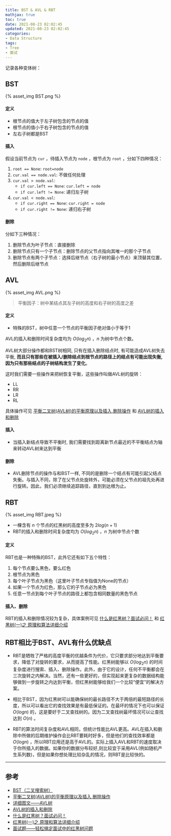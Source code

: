 ```yaml
---
title: BST & AVL & RBT
mathjax: true
toc: true
date: 2021-08-23 02:02:45
updated: 2021-08-23 02:02:45
categories: 
- Data Structure
tags:
- Tree
- 面试
---
```

记录各种变体树：

<!--more-->

## BST

{% asset_img BST.png %}

#### 定义
- 根节点的值大于左子树包含的节点的值
- 根节点的值小于右子树包含的节点的值
- 左右子树都是BST

#### 插入
假设当前节点为 `cur` ，待插入节点为 `node` ，根节点为 `root` ，分如下四种情况：

1. `root == None`: `root=node`
2. `cur.val == node.val`: 不做任何处理
3. `cur.val > node.val`:
    - `if cur.left == None`: `cur.left = node`
    - `if cur.left != None`: 递归左子树
4. `cur.val < node.val`:
    - `if cur.right == None`: `cur.right = node`
    - `if cur.right != None`: 递归右子树

#### 删除

分如下三种情况：

1. 删除节点为叶子节点：直接删除
2. 删除节点只有一个子节点：删除节点的父节点指向其唯一的那个子节点
3. 删除节点有两个子节点：选择后继节点（右子树的最小节点）来顶替其位置，然后删除后继节点

## AVL

{% asset_img AVL.png %}

> 平衡因子：树中某结点其左子树的高度和右子树的高度之差

#### 定义
- 特殊的BST，树中任意一个节点的平衡因子绝对值小于等于1

AVL的插入和删除时间复杂度均为 $O(log_2 n)$ ，$n$ 为树中节点个数。

AVL树大部分操作都和BST树相同, 只有在插入删除结点时, 有可能造成AVL树失去平衡, **而且只有那些在被插入/删除结点到根节点的路径上的结点有可能出现失衡, 因为只有那些结点的子树结构发生了变化**。

这时我们需要一些操作来把树恢复平衡，这些操作叫做AVL树的旋转：
- LL
- RR
- LR
- RL

具体操作可见 [平衡二叉树(AVL树)的平衡原理以及插入,删除操作](https://blog.csdn.net/weixin_36888577/article/details/87211314?utm_medium=distribute.pc_relevant.none-task-blog-2~default~BlogCommendFromMachineLearnPai2~default-1.base&depth_1-utm_source=distribute.pc_relevant.none-task-blog-2~default~BlogCommendFromMachineLearnPai2~default-1.base) 和 [AVL树的插入和删除](https://www.cnblogs.com/magic-sea/p/11992833.html)

#### 插入
- 当插入新结点导致不平衡时, 我们需要找到距离新节点最近的不平衡结点为轴来转动AVL树来达到平衡

#### 删除
- AVL删除节点的操作与和BST一样, 不同的是删除一个结点有可能引起父结点失衡。与插入不同，除了在父节点处旋转外，可能必须在父节点的祖先处再进行旋转。因此，我们必须继续追踪路径，直到到达根为止。

## RBT

{% asset_img RBT.jpeg %}

- 一棵含有 $n$ 个节点的红黑树的高度至多为 $2log(n+1)$
- RBT的插入和删除时间复杂度均为 $O(log_2 n)$ ，$n$ 为树中节点个数

#### 定义
RBT也是一种特殊的BST，此外它还有如下五个特性：
1. 每个节点要么黑色，要么红色
2. 根节点为黑色
3. 每个叶子节点为黑色（这里叶子节点专指值为None的节点）
4. 如果一个节点为红色，那么它的子节点必为黑色
5. 任意一节点到每个叶子节点的路径上都包含相同数量的黑色节点

#### 插入、删除
RBT的插入和删除情况较为复杂，具体案例可见 [什么是红黑树？面试必问！](http://www.360doc.com/content/19/0311/07/25472797_820646156.shtml) 和 [红黑树(一)之 原理和算法详细介绍](https://www.cnblogs.com/skywang12345/p/3245399.html)

## RBT相比于BST、AVL有什么优缺点

- RBT是牺牲了严格的高度平衡的优越条件为代价，它只要求部分地达到平衡要求，降低了对旋转的要求，从而提高了性能。红黑树能够以 $O(log_2 n)$ 的时间复杂度进行搜索、插入、删除操作。此外，由于它的设计，任何不平衡都会在三次旋转之内解决。当然，还有一些更好的，但实现起来更复杂的数据结构能够做到一步旋转之内达到平衡，但红黑树能够给我们一个比较“便宜”的解决方案。

- 相比于BST，因为红黑树可以能确保树的最长路径不大于两倍的最短路径的长度，所以可以看出它的查找效果是有最低保证的。在最坏的情况下也可以保证 $O(logn)$ 的，这是要好于二叉查找树的。因为二叉查找树最坏情况可以让查找达到 $O(n)$ 。

- RBT的算法时间复杂度和AVL相同，但统计性能比AVL更高。AVL在插入和删除中所做的后期维护操作会比RBT要耗时好多，但是他们的查找效率都是 $O(logn)$ ，所以RBT应用还是高于AVL的。实际上插入AVL和RBT的速度取决于你所插入的数据。如果你的数据分布较好,则比较宜于采用AVL(例如随机产生系列数)，但是如果你想处理比较杂乱的情况，则RBT是比较快的。
___

## 参考

- [BST（二叉搜索树）](https://blog.csdn.net/c_living/article/details/81021510)
- [平衡二叉树(AVL树)的平衡原理以及插入,删除操作](https://blog.csdn.net/weixin_36888577/article/details/87211314?utm_medium=distribute.pc_relevant.none-task-blog-2~default~BlogCommendFromMachineLearnPai2~default-1.base&depth_1-utm_source=distribute.pc_relevant.none-task-blog-2~default~BlogCommendFromMachineLearnPai2~default-1.base)
- [详细图文——AVL树](https://blog.csdn.net/qq_25343557/article/details/89110319)
- [AVL树的插入和删除](https://www.cnblogs.com/magic-sea/p/11992833.html)
- [什么是红黑树？面试必问！](http://www.360doc.com/content/19/0311/07/25472797_820646156.shtml)
- [红黑树(一)之 原理和算法详细介绍](https://www.cnblogs.com/skywang12345/p/3245399.html)
- [面试题——轻松搞定面试中的红黑树问题](https://www.cnblogs.com/wuchanming/p/4444961.html)